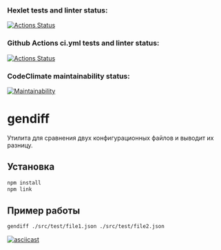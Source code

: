 ### Hexlet tests and linter status:

[![Actions Status](https://github.com/Anakharsis9/frontend-project-46/actions/workflows/hexlet-check.yml/badge.svg)](https://github.com/Anakharsis9/frontend-project-46/actions)

### Github Actions ci.yml tests and linter status:

[![Actions Status](https://github.com/Anakharsis9/frontend-project-46/actions/workflows/ci.yml/badge.svg)](https://github.com/Anakharsis9/frontend-project-46/actions)

### CodeClimate maintainability status:

[![Maintainability](https://api.codeclimate.com/v1/badges/9e358873017d23521dd3/maintainability)](https://codeclimate.com/github/Anakharsis9/frontend-project-46/maintainability)

# gendiff

Утилита для сравнения двух конфигурационных файлов и выводит их разницу.

## Установка

```sh
npm install
npm link
```

## Пример работы

```sh
gendiff ./src/test/file1.json ./src/test/file2.json
```

[![asciicast](https://asciinema.org/a/3GGXaoJOeHSaZYVBFVuDsqYUR.svg)](https://asciinema.org/a/3GGXaoJOeHSaZYVBFVuDsqYUR)
